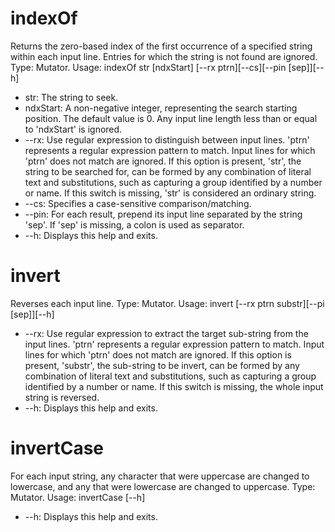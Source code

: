 # indexOf
Returns the zero-based index of the first occurrence of a specified string within each input line. Entries for which the string is not found are ignored.
Type: Mutator.
Usage: indexOf str [ndxStart] [--rx ptrn][--cs][--pin [sep]][--h]
* str: The string to seek.
* ndxStart: A non-negative integer, representing the search starting position. The default value is 0. Any input line length less than or equal to 'ndxStart' is ignored. 
* --rx: Use regular expression to distinguish between input lines. 'ptrn' represents a regular expression pattern to match. Input lines for which 'ptrn' does not match are ignored. If this option is present, 'str', the string to be searched for, can be formed by any combination of literal text and substitutions, such as capturing a group identified by a number or name.  If this switch is missing, 'str' is considered an ordinary string.
* --cs: Specifies a case-sensitive comparison/matching.
* --pin: For each result, prepend  its input line separated by the string 'sep'. If 'sep' is missing, a colon is used as separator.
* --h: Displays this help and exits.

# invert
Reverses each input line.
Type: Mutator.
Usage: invert [--rx ptrn substr][--pi [sep]][--h]
* --rx: Use regular expression to extract the target sub-string from the input lines. 'ptrn' represents a regular expression pattern to match. Input lines for which 'ptrn' does not match are ignored. If this option is present, 'substr', the sub-string to be invert, can be formed by any combination of literal text and substitutions, such as capturing a group identified by a number or name.  If this switch is missing, the whole input string is reversed.
* --h: Displays this help and exits.

# invertCase
For each input string, any character that were uppercase are changed to lowercase, and any that were lowercase are changed to uppercase.
Type: Mutator.
Usage: invertCase [--h]
* --h: Displays this help and exits.